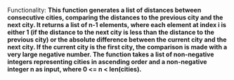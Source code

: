 Functionality: **This function generates a list of distances between consecutive cities, comparing the distances to the previous city and the next city. It returns a list of n-1 elements, where each element at index i is either 1 (if the distance to the next city is less than the distance to the previous city) or the absolute difference between the current city and the next city. If the current city is the first city, the comparison is made with a very large negative number. The function takes a list of non-negative integers representing cities in ascending order and a non-negative integer n as input, where 0 <= n < len(cities).**